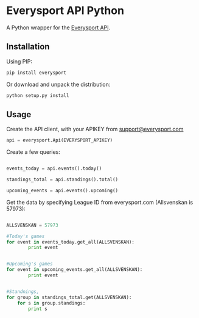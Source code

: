 Everysport API Python 
=====================

A Python wrapper for the [Everysport API](https://github.com/menmo/everysport-api-documentation). 


## Installation


Using PIP:

```python
pip install everysport
```

Or download and unpack the distribution:

```python
python setup.py install
```



## Usage

Create the API client, with your APIKEY from support@everysport.com

```python
api = everysport.Api(EVERYSPORT_APIKEY)
```

Create a few queries:

```python

events_today = api.events().today()

standings_total = api.standings().total()

upcoming_events = api.events().upcoming()
```

Get the data by specifying League ID from everysport.com (Allsvenskan is 57973):
```python

ALLSVENSKAN = 57973

#Today's games
for event in events_today.get_all(ALLSVENSKAN):
		print event


#Upcoming's games		
for event in upcoming_events.get_all(ALLSVENSKAN):
		print event	


#Standnings, 
for group in standings_total.get(ALLSVENSKAN):
	for s in group.standings:
		print s		
```



